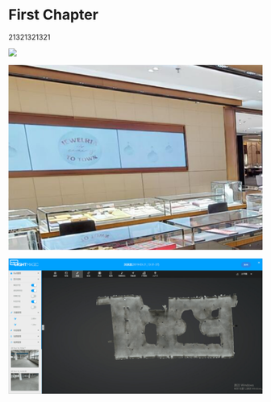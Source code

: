 # First Chapter

21321321321

![](/assets/M{UO]%{}%%7EJ3%K252]Z}B.png)

![](/assets/GLF{N0[T[WZV}JCDRA`2~1L.png)

![](/assets/2D平面测量.gif)


